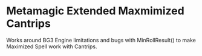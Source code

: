 # Metamagic Extended Maxmimized Cantrips

Works around BG3 Engine limitations and bugs with MinRollResult() to make Maximized Spell work with Cantrips.
